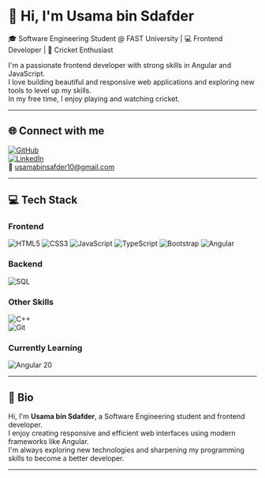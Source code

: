 # 👋 Hi, I'm Usama bin Sdafder

🎓 Software Engineering Student @ FAST University | 💻 Frontend Developer | 🏏 Cricket Enthusiast

I'm a passionate frontend developer with strong skills in Angular and JavaScript.  
I love building beautiful and responsive web applications and exploring new tools to level up my skills.  
In my free time, I enjoy playing and watching cricket.

---

## 🌐 Connect with me

[![GitHub](https://img.shields.io/badge/GitHub-UsamaSafder-181717?logo=github)](https://github.com/UsamaSafder)   
[![LinkedIn](https://img.shields.io/badge/LinkedIn-usamasafder-blue?logo=linkedin)](https://www.linkedin.com/in/usamasafder)  
📧 [usamabinsafder10@gmail.com](mailto:usamabinsafder10@gmail.com)

---

## 💻 Tech Stack

### Frontend  
![HTML5](https://img.shields.io/badge/HTML5-E34F26?logo=html5&logoColor=white) 
![CSS3](https://img.shields.io/badge/CSS3-1572B6?logo=css3&logoColor=white) 
![JavaScript](https://img.shields.io/badge/JavaScript-F7DF1E?logo=javascript&logoColor=black) 
![TypeScript](https://img.shields.io/badge/TypeScript-3178C6?logo=typescript&logoColor=white) 
![Bootstrap](https://img.shields.io/badge/Bootstrap-7952B3?logo=bootstrap&logoColor=white) 
![Angular](https://img.shields.io/badge/Angular-DD0031?logo=angular&logoColor=white)

### Backend  
![SQL](https://img.shields.io/badge/SQL-4479A1?logo=mysql&logoColor=white)

### Other Skills  
![C++](https://img.shields.io/badge/C++-00599C?logo=cplusplus&logoColor=white)  
![Git](https://img.shields.io/badge/Git-F05032?logo=git&logoColor=white)

### Currently Learning  
![Angular 20](https://img.shields.io/badge/Angular-20-DD0031?logo=angular&logoColor=white)

---

## 📜 Bio

Hi, I'm **Usama bin Sdafder**, a Software Engineering student and frontend developer.  
I enjoy creating responsive and efficient web interfaces using modern frameworks like Angular.  
I'm always exploring new technologies and sharpening my programming skills to become a better developer.

---
